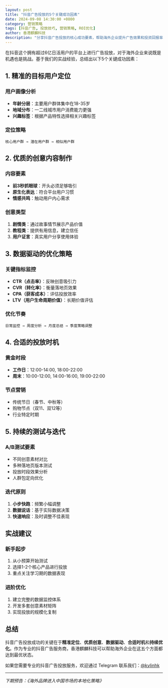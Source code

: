 ```yaml
---
layout: post
title: "抖音广告投放的5个关键成功因素"
date: 2024-09-08 14:30:00 +0800
category: 营销策略
tags: [抖音广告, 投放技巧, 营销策略, ROI优化]
author: 香港麒麟科技
description: "分享抖音广告投放的核心成功要素，帮助海外企业提升广告效果和投资回报率。"
---
```


在抖音这个拥有超过6亿日活用户的平台上进行广告投放，对于海外企业来说既是机遇也是挑战。基于我们的实战经验，总结出以下5个关键成功因素：

## 1. 精准的目标用户定位

### 用户画像分析
- **年龄分层**：主要用户群体集中在18-35岁
- **地域分布**：一二线城市用户消费能力更强
- **兴趣标签**：根据产品特性选择相关兴趣标签

### 定位策略
```
核心用户群 → 潜在用户群 → 相似用户群
```

## 2. 优质的创意内容制作

### 内容要素
- **前3秒抓眼球**：开头必须足够吸引
- **原生化表达**：符合平台用户习惯
- **情感共鸣**：触动用户内心需求

### 创意类型
1. **剧情类**：通过故事情节展示产品价值
2. **教程类**：提供有用信息，建立信任
3. **用户证言**：真实用户分享使用体验

## 3. 数据驱动的优化策略

### 关键指标监控
- **CTR（点击率）**：反映创意吸引力
- **CVR（转化率）**：衡量落地页效果
- **CPA（获客成本）**：评估投放效率
- **LTV（用户生命周期价值）**：长期价值评估

### 优化节奏
```
日常监控 → 周度分析 → 月度总结 → 季度策略调整
```

## 4. 合适的投放时机

### 黄金时段
- **工作日**：12:00-14:00, 18:00-22:00
- **周末**：10:00-12:00, 14:00-16:00, 19:00-22:00

### 节点营销
- 传统节日（春节、中秋等）
- 购物节点（双11、双12等）
- 行业特定时期

## 5. 持续的测试与迭代

### A/B测试要素
- 不同创意素材对比
- 多种落地页版本测试
- 投放时段效果分析
- 人群包定向优化

### 迭代原则
1. **小步快跑**：频繁小幅调整
2. **数据说话**：基于实际数据决策
3. **快速响应**：及时调整不佳表现

## 实战建议

### 新手起步
1. 从小预算开始测试
2. 选择1-2个核心产品进行投放
3. 重点关注学习期的数据表现

### 进阶优化
1. 建立完整的数据监控体系
2. 开发多套创意素材矩阵
3. 实现投放的规模化复制

## 总结

抖音广告投放成功的关键在于**精准定位**、**优质创意**、**数据驱动**、**合适时机**和**持续优化**。作为专业的抖音广告服务商，香港麒麟科技可以帮助海外企业在这五个方面都达到最优状态。

如果您需要专业的抖音广告投放服务，欢迎通过 Telegram 联系我们：[@kylinhk](https://t.me/kylinhk)

---

*下期预告：《海外品牌进入中国市场的本地化策略》*
